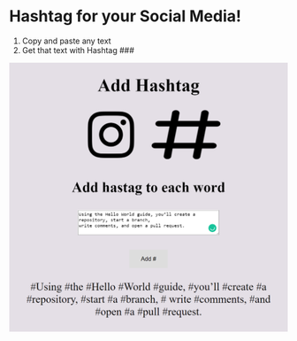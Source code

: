 # Hashtag for your Social Media!
1. Copy and paste any text
2. Get that text with Hashtag ###

<img src="https://github.com/chini5ko/100DaysOfCoding/blob/master/hashtag/img.png" width="700"/>
</a>
